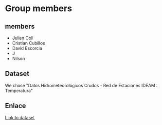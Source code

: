 # Group members

## members
- Julian Coll
- Cristian Cubillos
- David Escorcia
- J
- Nilson

## Dataset
We chose "Datos Hidrometeorológicos Crudos - Red de Estaciones IDEAM : Temperatura"

## Enlace
[Link to dataset](https://www.datos.gov.co/Ambiente-y-Desarrollo-Sostenible/Datos-Hidrometeorol-gicos-Crudos-Red-de-Estaciones/sbwg-7ju4/about_data)
